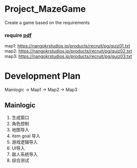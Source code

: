 # Project_MazeGame
 Create a game based on the requirements

### require [pdf](./エンジニア採用課題_require.pdf)  
map1: https://nangokrstudios.jp/products/recruit/pg/quiz01.txt  
map2: https://nangokrstudios.jp/products/recruit/pg/quiz02.txt  
map3: https://nangokrstudios.jp/products/recruit/pg/quiz03.txt  

# Development Plan
Mainlogic -> Map1 -> Map2 -> Map3

## Mainlogic
1. 生成窗口
2. 角色控制
3. 地图导入
4. item goal 导入
5. 游戏逻辑导入
6. UI导入
7. 敌人系统导入
8. 综合测试
